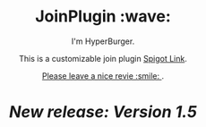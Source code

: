 <h1 align='center'> JoinPlugin :wave:</h1>
<p align='center'>
I'm HyperBurger.
</p>
<p align='center'>This is a customizable join plugin <a href="https://www.spigotmc.org/resources/join-plugin%E2%98%84%EF%B8%8F-permission-group-join-messages-%E2%9C%A8-motd-maintenance-vanish-mode-1-8-1-17-%E2%9C%85.93449/">Spigot Link</a>.</p>
<p align='center'> <a href="https://www.spigotmc.org/resources/join-plugin%E2%98%84%EF%B8%8F-permission-group-join-messages-%E2%9C%A8-motd-maintenance-vanish-mode-1-8-1-17-%E2%9C%85.93449/">Please leave a nice revie :smile: </a>.</p>

<h1 align='center'><i>New release: Version 1.5</i></h1>